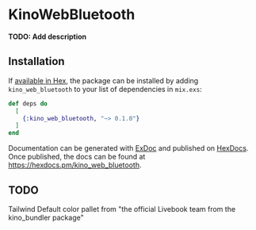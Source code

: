 # KinoWebBluetooth

**TODO: Add description**

## Installation

If [available in Hex](https://hex.pm/docs/publish), the package can be installed
by adding `kino_web_bluetooth` to your list of dependencies in `mix.exs`:

```elixir
def deps do
  [
    {:kino_web_bluetooth, "~> 0.1.0"}
  ]
end
```

Documentation can be generated with [ExDoc](https://github.com/elixir-lang/ex_doc)
and published on [HexDocs](https://hexdocs.pm). Once published, the docs can
be found at <https://hexdocs.pm/kino_web_bluetooth>.


## TODO
Tailwind
Default color pallet from "the official Livebook team from the kino_bundler package"

